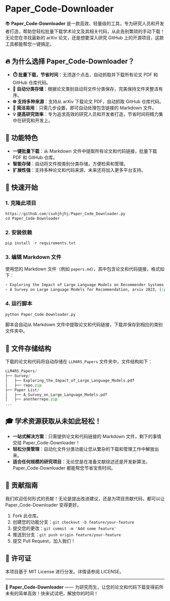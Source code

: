 # Paper_Code-Downloader

📚 **Paper_Code-Downloader** 是一款高效、轻量级的工具，专为研究人员和开发者打造，帮助您轻松批量下载学术论文及其相关代码，从此告别繁琐的手动下载！无论您在寻找最新的 arXiv 论文，还是想要深入研究 GitHub 上的开源项目，这款工具都能帮您一键搞定。

## 🔥 为什么选择 Paper_Code-Downloader？

- **⏱️ 批量下载，节省时间**：无须逐个点击，自动抓取并下载所有论文 PDF 和 GitHub 仓库代码。
- **📂 自动分类存储**：根据论文类别自动将文件分类保存，完美保持文件夹整洁有序。
- **🌐 支持多种来源**：支持从 arXiv 下载论文 PDF，自动抓取 GitHub 仓库代码。
- **📜 简洁易用**：只需几步设置，即可自动处理包含链接的 Markdown 文件。
- **💡 提高研究效率**：专为追求高效的研究人员和开发者打造，节省时间将精力集中在研究和开发上。

## 🎯 功能特色

- **一键批量下载**：从 Markdown 文件中提取所有论文和代码链接，批量下载 PDF 和 GitHub 仓库。
- **智能存储**：自动将文件按类别分类存储，方便检索和管理。
- **扩展性强**：支持多种论文和代码来源，未来还将加入更多平台支持。

## 🚀 快速开始

### 1. 克隆此项目

```python
https://github.com/csuhjhjhj/Paper_Code_Downloader.py
cd Paper_Code-Downloader
```

### 2. 安装依赖

```python
pip install -r requirements.txt
```

### 3. 编辑 Markdown 文件

使用您的 Markdown 文件（例如 `papers.md`），其中包含论文和代码链接，格式如下：

```markdown
+ Exploring the Impact of Large Language Models on Recommender Systems: An Extensive Review, arxiv 2024, [[paper]](https://arxiv.org/pdf/2402.18590), [[code]](https://github.com/example/repo).
+ A Survey on Large Language Models for Recommendation, arxiv 2023, [[paper]](https://arxiv.org/pdf/2305.19860), [[code]](https://github.com/example/anotherrepo).
```

### 4. 运行脚本

```python
python Paper_Code-Downloader.py
```

脚本会自动从 Markdown 文件中提取论文和代码链接，下载并保存到相应的类别文件夹中。

## 📁 文件存储结构

下载的论文和代码将自动存储在 `LLM4RS_Papers` 文件夹中，文件结构如下：

```python
LLM4RS_Papers/
├── Survey/
│   ├── Exploring_the_Impact_of_Large_Language_Models.pdf
│   ├── repo.zip
├── Paper List/
│   ├── A_Survey_on_Large_Language_Models.pdf
│   ├── anotherrepo.zip
...
```

## 🎓 学术资源获取从未如此轻松！

- **一站式解决方案**：只需提供论文和代码链接的 Markdown 文件，剩下的事情交给 Paper_Code-Downloader！
- **轻松分类管理**：自动化文件分类功能让您从繁杂的下载和管理工作中解放出来。
- **适合任何规模的研究项目**：无论您是在准备文献综述还是开发新算法，Paper_Code-Downloader 都能帮您节省宝贵时间。

## 🤝 贡献指南

我们欢迎任何形式的贡献！无论是提出改进建议，还是为项目贡献代码，都可以让 Paper_Code-Downloader 变得更好。

1. Fork 此仓库。
2. 创建您的功能分支：`git checkout -b feature/your-feature`
3. 提交您的更改：`git commit -m 'Add some feature'`
4. 推送到分支：`git push origin feature/your-feature`
5. 提交 Pull Request，加入我们！

## 📜 许可证

本项目基于 MIT License 进行分发。详情请参阅 LICENSE。

------

🚀 **Paper_Code-Downloader** —— 为研究而生，让您的论文和代码下载变得前所未有的简单高效！快来试试吧，解放你的时间！
